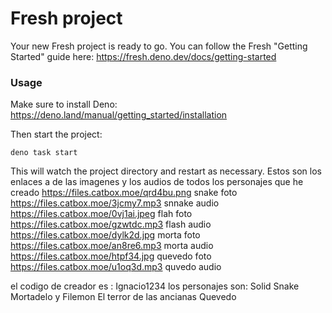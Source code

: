 # Fresh project

Your new Fresh project is ready to go. You can follow the Fresh "Getting
Started" guide here: https://fresh.deno.dev/docs/getting-started

### Usage

Make sure to install Deno: https://deno.land/manual/getting_started/installation

Then start the project:

```
deno task start
```

This will watch the project directory and restart as necessary.
Estos son los enlaces a de las imagenes y los audios de todos los personajes que he creado
https://files.catbox.moe/qrd4bu.png snake foto
https://files.catbox.moe/3jcmy7.mp3 snnake audio
https://files.catbox.moe/0vj1ai.jpeg flah foto
https://files.catbox.moe/gzwtdc.mp3 flash audio
https://files.catbox.moe/dylk2d.jpg morta foto
https://files.catbox.moe/an8re6.mp3 morta audio
https://files.catbox.moe/htpf34.jpg quevedo foto
https://files.catbox.moe/u1oq3d.mp3 quvedo audio

el codigo de creador es : Ignacio1234
los personajes son:
Solid Snake
Mortadelo y Filemon
El terror de las ancianas
Quevedo